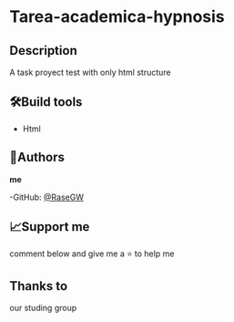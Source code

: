 # Tarea-academica-hypnosis

## Description

A task proyect test with only html structure

## 🛠️Build tools

- Html

## 👤Authors

**me**

-GitHub: [@RaseGW](https://github.com/RaseGW/hypnosis)

## 📈Support me

comment below and give me a ⭐️ to help me

## Thanks to

our studing group
